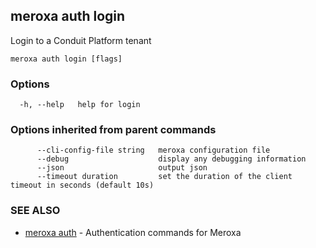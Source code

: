 ## meroxa auth login

Login to a Conduit Platform tenant

```
meroxa auth login [flags]
```

### Options

```
  -h, --help   help for login
```

### Options inherited from parent commands

```
      --cli-config-file string   meroxa configuration file
      --debug                    display any debugging information
      --json                     output json
      --timeout duration         set the duration of the client timeout in seconds (default 10s)
```

### SEE ALSO

* [meroxa auth](meroxa_auth.md)	 - Authentication commands for Meroxa

